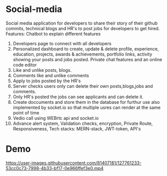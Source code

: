 # Social-media

Social media application for developers to share their story of their github commits, technical blogs and HR's to post jobs for developers to get hired.
Features: Chatbot to explain different features
01. Developers page to connect with all developers
02. Personalized dashboard to create, update & delete profile, experience, education, projects, awards & achievements, portfolio links, activity showing your posts and jobs posted.
Private chat features and an online code editor
03. Like and unlike posts, blogs.
04. Comments like and unlike comments
05. Apply to jobs posted by the HR's
06. Server checks users only can delete their own posts,blogs,jobs and comments.
07. Only HR's posted the jobs can see applicants and can delete it.
8. Create doccuments and store them in the database for furthur use also implemented by socket.io so that multiple usres can render at the same point of time
9. Vedio call using WEBrtc api and socket.io
10. Advance alert system, Validation checks, encryption, Private Route, Responsiveness,
Tech stacks: MERN-stack, JWT-token, API's


# Demo

https://user-images.githubusercontent.com/81407181/127761233-53cc0c73-7998-4b33-bf17-0e966ffef3e0.mp4

